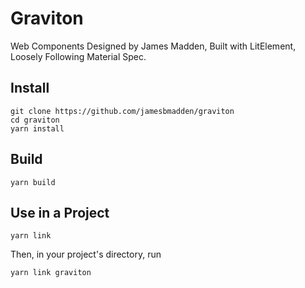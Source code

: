 # Graviton
Web Components Designed by James Madden, Built with LitElement, Loosely Following Material Spec.

## Install
```
git clone https://github.com/jamesbmadden/graviton
cd graviton
yarn install
```

## Build
```
yarn build
```

## Use in a Project
```
yarn link
```
Then, in your project's directory, run
```
yarn link graviton
```